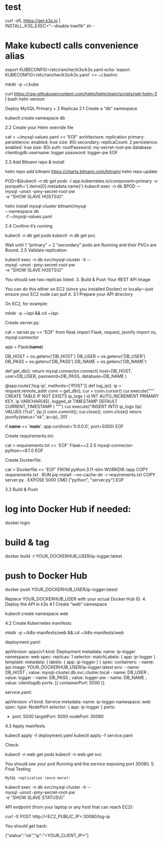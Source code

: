 # test

curl -sfL https://get.k3s.io | \
  INSTALL_K3S_EXEC="--disable traefik" sh -

# Make kubectl calls convenience alias
export KUBECONFIG=/etc/rancher/k3s/k3s.yaml
echo 'export KUBECONFIG=/etc/rancher/k3s/k3s.yaml' >> ~/.bashrc


mkdir -p ~/.kube

curl https://raw.githubusercontent.com/helm/helm/main/scripts/get-helm-3 | bash
helm version

 Deploy MySQL Primary + 2 Replicas
2.1 Create a “db” namespace

kubectl create namespace db

2.2 Create your Helm override file

cat > ~/mysql-values.yaml << 'EOF'
architecture: replication
primary:
  persistence:
    enabled: true
    size: 8Gi
secondary:
  replicaCount: 2
  persistence:
    enabled: true
    size: 8Gi
auth:
  rootPassword: my-secret-root-pw
  database: clientlogdb
  username: logger
  password: logger-pw
EOF

2.3 Add Bitnami repo & install

helm repo add bitnami https://charts.bitnami.com/bitnami
helm repo update

POD=$(kubectl -n db get pods -l app.kubernetes.io/component=primary -o jsonpath='{.items[0].metadata.name}')
kubectl exec -n db $POD -- \
  mysql -uroot -pmy-secret-root-pw \
  -e "SHOW SLAVE HOSTS\G"

helm install mysql-cluster bitnami/mysql \
  --namespace db \
  -f ~/mysql-values.yaml

2.4 Confirm it’s running

kubectl -n db get pods
kubectl -n db get pvc

Wait until 1 “primary” + 2 “secondary” pods are Running and their PVCs are Bound.
2.5 Validate replication

kubectl exec -n db svc/mysql-cluster -it -- \
  mysql -uroot -pmy-secret-root-pw \
  -e "SHOW SLAVE HOSTS\G"

You should see two replicas listed.
3. Build & Push Your REST API Image

You can do this either on EC2 (since you installed Docker) or locally—just ensure your EC2 node can pull it.
3.1 Prepare your API directory

On EC2, for example:

mkdir -p ~/api && cd ~/api

Create server.py:

cat > server.py << 'EOF'
from flask import Flask, request, jsonify
import os, mysql.connector

app = Flask(__name__)

DB_HOST = os.getenv('DB_HOST')
DB_USER = os.getenv('DB_USER')
DB_PASS = os.getenv('DB_PASS')
DB_NAME = os.getenv('DB_NAME')

def get_db():
    return mysql.connector.connect(
        host=DB_HOST, user=DB_USER, password=DB_PASS, database=DB_NAME
    )

@app.route('/log-ip', methods=['POST'])
def log_ip():
    ip = request.remote_addr
    conn = get_db(); cur = conn.cursor()
    cur.execute("""
      CREATE TABLE IF NOT EXISTS ip_logs (
        id INT AUTO_INCREMENT PRIMARY KEY,
        ip VARCHAR(45),
        logged_at TIMESTAMP DEFAULT CURRENT_TIMESTAMP
      )
    """)
    cur.execute("INSERT INTO ip_logs (ip) VALUES (%s)", (ip,))
    conn.commit(); cur.close(); conn.close()
    return jsonify(status="ok", ip=ip), 201

if __name__ == '__main__':
    app.run(host='0.0.0.0', port=5000)
EOF

Create requirements.txt:

cat > requirements.txt << 'EOF'
Flask==2.2.5
mysql-connector-python==8.1.0
EOF

Create Dockerfile:

cat > Dockerfile << 'EOF'
FROM python:3.11-slim
WORKDIR /app
COPY requirements.txt .
RUN pip install --no-cache-dir -r requirements.txt
COPY server.py .
EXPOSE 5000
CMD ["python", "server.py"]
EOF

3.2 Build & Push

# log into Docker Hub if needed:
docker login

# build & tag
docker build -t YOUR_DOCKERHUB_USER/ip-logger:latest .

# push to Docker Hub
docker push YOUR_DOCKERHUB_USER/ip-logger:latest

Replace YOUR_DOCKERHUB_USER with your actual Docker Hub ID.
4. Deploy the API in k3s
4.1 Create “web” namespace

kubectl create namespace web

4.2 Create Kubernetes manifests

mkdir -p ~/k8s-manifests/web && cd ~/k8s-manifests/web

deployment.yaml:

apiVersion: apps/v1
kind: Deployment
metadata:
  name: ip-logger
  namespace: web
spec:
  replicas: 1
  selector:
    matchLabels: { app: ip-logger }
  template:
    metadata: { labels: { app: ip-logger } }
    spec:
      containers:
      - name: api
        image: YOUR_DOCKERHUB_USER/ip-logger:latest
        env:
        - name: DB_HOST   ; value: mysql-cluster.db.svc.cluster.local
        - name: DB_USER   ; value: logger
        - name: DB_PASS   ; value: logger-pw
        - name: DB_NAME   ; value: clientlogdb
        ports: [{ containerPort: 5000 }]

service.yaml:

apiVersion: v1
kind: Service
metadata:
  name: ip-logger
  namespace: web
spec:
  type: NodePort
  selector: { app: ip-logger }
  ports:
  - port: 5000
    targetPort: 5000
    nodePort: 30080

4.3 Apply manifests

kubectl apply -f deployment.yaml
kubectl apply -f service.yaml

Check:

kubectl -n web get pods
kubectl -n web get svc

You should see your pod Running and the service exposing port 30080.
5. Final Testing

    MySQL replication (once more):

kubectl exec -n db svc/mysql-cluster -it -- \
  mysql -uroot -pmy-secret-root-pw \
  -e "SHOW SLAVE STATUS\G"

API endpoint (from your laptop or any host that can reach EC2):

curl -X POST http://<EC2_PUBLIC_IP>:30080/log-ip

You should get back:

{"status":"ok","ip":"<YOUR_CLIENT_IP>"}
